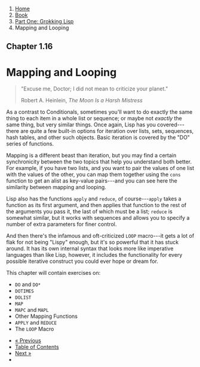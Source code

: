 <ol class="breadcrumb">
  <li><a href="/">Home</a></li>
  <li><a href="/book/">Book</a></li>
  <li><a href="/book/1-0-0-overview/">Part One: Grokking Lisp</a></li>
  <li class="active">Mapping and Looping</li>
</ol>

## Chapter 1.16

# Mapping and Looping

> "Excuse me, Doctor; I did not mean to criticize your planet."
> <footer>Robert A. Heinlein, <em>The Moon Is a Harsh Mistress</em></footer>

As a contrast to Conditionals, sometimes you'll want to do exactly the same thing to each item in a whole list or sequence; or maybe not *exactly* the same thing, but very similar things. Once again, Lisp has you covered---there are quite a few built-in options for iteration over lists, sets, sequences, hash tables, and other such objects.  Basic iteration is covered by the "DO" series of functions.

Mapping is a different beast than iteration, but you may find a certain synchronicity between the two topics that help you understand both better. For example, if you have two lists, and you want to pair the values of one list with the values of the other, you can map them together using the `cons` function to get an alist as key-value pairs---and you can see here the similarity between mapping and looping.

Lisp also has the functions `apply` and `reduce`, of course---`apply` takes a function as its first argument, and then applies that function to the rest of the arguments you pass it, the last of which must be a list; `reduce` is somewhat similar, but it works with sequences and allows you to specify a number of extra parameters for finer control.

And then there's the infamous and oft-criticized `LOOP` macro---it gets a lot of flak for not being "Lispy" enough, but it's so powerful that it has stuck around.  It has its own internal syntax that looks more like imperative languages than like Lisp, however, it includes the functionality for every possible iterative construct you could ever hope or dream for.

This chapter will contain exercises on:

* `DO` and `DO*`
* `DOTIMES`
* `DOLIST`
* `MAP`
* `MAPC` and `MAPL`
* Other Mapping Functions
* `APPLY` and `REDUCE`
* The `LOOP` Macro

<ul class="pager">
  <li class="previous"><a href="/book/1-15-0-command-line-utility/">&laquo; Previous</a></li>
  <li><a href="/book/">Table of Contents</a></li>
  <li class="next"><a href="/book/1-17-0-iterate/">Next &raquo;</a><li>
</ul>
